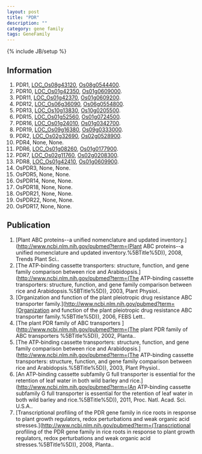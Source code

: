 ```yaml
---
layout: post
title: "PDR"
description: ""
category: gene family
tags: GeneFamily
---
```

{% include JB/setup %}

## Information
1. PDR1, [LOC_Os08g43120](http://rice.plantbiology.msu.edu/cgi-bin/ORF_infopage.cgi?orf=LOC_Os08g43120), [Os08g0544400](http://rapdb.dna.affrc.go.jp/viewer/gbrowse_details/irgsp1?name=Os08g0544400).
2. PDR10, [LOC_Os01g42350](http://rice.plantbiology.msu.edu/cgi-bin/ORF_infopage.cgi?orf=LOC_Os01g42350), [Os01g0609000](http://rapdb.dna.affrc.go.jp/viewer/gbrowse_details/irgsp1?name=Os01g0609000).
3. PDR11, [LOC_Os01g42370](http://rice.plantbiology.msu.edu/cgi-bin/ORF_infopage.cgi?orf=LOC_Os01g42370), [Os01g0609200](http://rapdb.dna.affrc.go.jp/viewer/gbrowse_details/irgsp1?name=Os01g0609200).
4. PDR12, [LOC_Os06g36090](http://rice.plantbiology.msu.edu/cgi-bin/ORF_infopage.cgi?orf=LOC_Os06g36090), [Os06g0554800](http://rapdb.dna.affrc.go.jp/viewer/gbrowse_details/irgsp1?name=Os06g0554800).
5. PDR13, [LOC_Os10g13830](http://rice.plantbiology.msu.edu/cgi-bin/ORF_infopage.cgi?orf=LOC_Os10g13830), [Os10g0205500](http://rapdb.dna.affrc.go.jp/viewer/gbrowse_details/irgsp1?name=Os10g0205500).
6. PDR15, [LOC_Os01g52560](http://rice.plantbiology.msu.edu/cgi-bin/ORF_infopage.cgi?orf=LOC_Os01g52560), [Os01g0724500](http://rapdb.dna.affrc.go.jp/viewer/gbrowse_details/irgsp1?name=Os01g0724500).
7. PDR16, [LOC_Os01g24010](http://rice.plantbiology.msu.edu/cgi-bin/ORF_infopage.cgi?orf=LOC_Os01g24010), [Os01g0342700](http://rapdb.dna.affrc.go.jp/viewer/gbrowse_details/irgsp1?name=Os01g0342700).
8. PDR19, [LOC_Os09g16380](http://rice.plantbiology.msu.edu/cgi-bin/ORF_infopage.cgi?orf=LOC_Os09g16380), [Os09g0333000](http://rapdb.dna.affrc.go.jp/viewer/gbrowse_details/irgsp1?name=Os09g0333000).
9. PDR2, [LOC_Os02g32690](http://rice.plantbiology.msu.edu/cgi-bin/ORF_infopage.cgi?orf=LOC_Os02g32690), [Os02g0528900](http://rapdb.dna.affrc.go.jp/viewer/gbrowse_details/irgsp1?name=Os02g0528900).
10. PDR4, None, None.
11. PDR6, [LOC_Os01g08260](http://rice.plantbiology.msu.edu/cgi-bin/ORF_infopage.cgi?orf=LOC_Os01g08260), [Os01g0177900](http://rapdb.dna.affrc.go.jp/viewer/gbrowse_details/irgsp1?name=Os01g0177900).
12. PDR7, [LOC_Os02g11760](http://rice.plantbiology.msu.edu/cgi-bin/ORF_infopage.cgi?orf=LOC_Os02g11760), [Os02g0208300](http://rapdb.dna.affrc.go.jp/viewer/gbrowse_details/irgsp1?name=Os02g0208300).
13. PDR8, [LOC_Os01g42410](http://rice.plantbiology.msu.edu/cgi-bin/ORF_infopage.cgi?orf=LOC_Os01g42410), [Os01g0609900](http://rapdb.dna.affrc.go.jp/viewer/gbrowse_details/irgsp1?name=Os01g0609900).
14. OsPDR3, None, None.
15. OsPDR5, None, None.
16. OsPDR14, None, None.
17. OsPDR18, None, None.
18. OsPDR21, None, None.
19. OsPDR22, None, None.
20. OsPDR17, None, None.

## Publication
1. [Plant ABC proteins--a unified nomenclature and updated inventory.](http://www.ncbi.nlm.nih.gov/pubmed?term=(Plant ABC proteins--a unified nomenclature and updated inventory.%5BTitle%5D)), 2008, Trends Plant Sci..
2. [The ATP-binding cassette transporters: structure, function, and gene family comparison between rice and Arabidopsis.](http://www.ncbi.nlm.nih.gov/pubmed?term=(The ATP-binding cassette transporters: structure, function, and gene family comparison between rice and Arabidopsis.%5BTitle%5D)), 2003, Plant Physiol..
3. [Organization and function of the plant pleiotropic drug resistance ABC transporter family.](http://www.ncbi.nlm.nih.gov/pubmed?term=(Organization and function of the plant pleiotropic drug resistance ABC transporter family.%5BTitle%5D)), 2006, FEBS Lett..
4. [The plant PDR family of ABC transporters ](http://www.ncbi.nlm.nih.gov/pubmed?term=(The plant PDR family of ABC transporters %5BTitle%5D)), 2002, Planta..
5. [The ATP-binding cassette transporters: structure, function, and gene family comparison between rice and Arabidopsis.](http://www.ncbi.nlm.nih.gov/pubmed?term=(The ATP-binding cassette transporters: structure, function, and gene family comparison between rice and Arabidopsis.%5BTitle%5D)), 2003, Plant Physiol..
6. [An ATP-binding cassette subfamily G full transporter is essential for the retention of leaf water in both wild barley and rice.](http://www.ncbi.nlm.nih.gov/pubmed?term=(An ATP-binding cassette subfamily G full transporter is essential for the retention of leaf water in both wild barley and rice.%5BTitle%5D)), 2011, Proc. Natl. Acad. Sci. U.S.A..
7. [Transcriptional profiling of the PDR gene family in rice roots in response to plant growth regulators, redox perturbations and weak organic acid stresses.](http://www.ncbi.nlm.nih.gov/pubmed?term=(Transcriptional profiling of the PDR gene family in rice roots in response to plant growth regulators, redox perturbations and weak organic acid stresses.%5BTitle%5D)), 2008, Planta..


